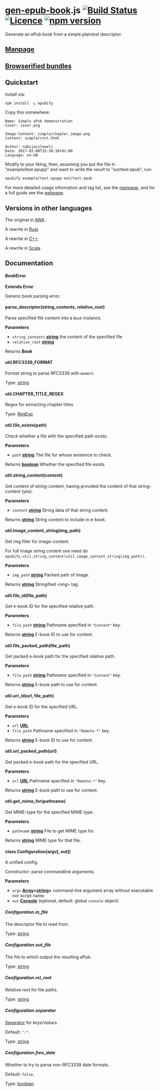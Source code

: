 # [gen-epub-book](https://nabijaczleweli.xyz/content/gen-epub-book).js [![Build Status](https://travis-ci.org/nabijaczleweli/gen-epub-book.js.svg?branch=master)](https://travis-ci.org/nabijaczleweli/gen-epub-book.js) [![Licence](https://img.shields.io/badge/license-MIT-blue.svg?style=flat)](LICENSE) [![npm version](https://badge.fury.io/js/epubify.svg)](https://www.npmjs.com/package/epubify)
Generate an ePub book from a simple plaintext descriptor.

## [Manpage](https://rawcdn.githack.com/nabijaczleweli/gen-epub-book/man/gen-epub-book.js.1.html)
## [Browserified bundles](https://github.com/nabijaczleweli/gen-epub-book.js/tree/bundle)

## Quickstart

Install via:

```sh
npm install -g epubify
```

Copy this somewhere:

```text
Name: Simple ePub demonstration
Cover: cover.png

Image-Content: simple/chapter_image.png
Content: simple/ctnt.html

Author: nabijaczleweli
Date: 2017-02-08T15:30:18+01:00
Language: en-GB
```

Modify to your liking, then, assuming you put the file in "example/test.epupp" and want to write the result to "out/test.epub", run:

```sh
epubify example/test.epupp out/test.epub
```

For more detailed usage information and tag list, see the [manpage](https://rawcdn.githack.com/nabijaczleweli/gen-epub-book/man/gen-epub-book.js.1.html),
and for a full guide see the [webpage](https://nabijaczleweli.xyz/content/gen-epub-book).

## Versions in other languages

The original in [AWK](https://github.com/nabijaczleweli/gen-epub-book).

A rewrite in [Rust](https://github.com/nabijaczleweli/gen-epub-book.rs).

A rewrite in [C++](https://github.com/nabijaczleweli/gen-epub-book.cpp).

A rewrite in [Scala](https://github.com/nabijaczleweli/gen-epub-book.scala).

## Documentation

#### BookError

**Extends Error**

Generic book parsing error.

#### parse_descriptor(string_contents, relative_root)

Parse specified file content into a `Book` instance.

**Parameters**

  - `string_contents` **[string](https://developer.mozilla.org/en-US/docs/Web/JavaScript/Reference/Global_Objects/String)** the content of the specified file
  - `relative_root` **[string](https://developer.mozilla.org/en-US/docs/Web/JavaScript/Reference/Global_Objects/String)**

Returns **Book**

#### util.RFC3339_FORMAT

Format string to parse RFC3339 with `moment`.

Type: [string](https://developer.mozilla.org/en-US/docs/Web/JavaScript/Reference/Global_Objects/String)

#### util.CHAPTER_TITLE_REGEX

Regex for extracting chapter titles.

Type: [RegExp](https://developer.mozilla.org/en-US/docs/Web/JavaScript/Reference/Global_Objects/RegExp)

#### util.file_exists(path)

Check whether a file with the specified path exists.

**Parameters**

  - `path` **[string](https://developer.mozilla.org/en-US/docs/Web/JavaScript/Reference/Global_Objects/String)** The file for whose existence to check.

Returns **[boolean](https://developer.mozilla.org/en-US/docs/Web/JavaScript/Reference/Global_Objects/Boolean)** Whether the specified file exists.

#### util.string_content(content)

Get content of string-content, having provided the content of that string-content (yes).

**Parameters**

  - `content` **[string](https://developer.mozilla.org/en-US/docs/Web/JavaScript/Reference/Global_Objects/String)** String data of that string content.

Returns **[string](https://developer.mozilla.org/en-US/docs/Web/JavaScript/Reference/Global_Objects/String)** String content to include in e-book.

#### util.image_content_string(img_path)

Get img filler for image-content.

For full image string content one need do `epubify.util.string_content(util.image_content_string(img_path))`.

**Parameters**

  - `img_path` **[string](https://developer.mozilla.org/en-US/docs/Web/JavaScript/Reference/Global_Objects/String)** Packed path of image.

Returns **[string](https://developer.mozilla.org/en-US/docs/Web/JavaScript/Reference/Global_Objects/String)** Stringified &lt;img> tag.

#### util.file_id(file_path)

Get e-book ID for the specified relative path.

**Parameters**

  - `file_path` **[string](https://developer.mozilla.org/en-US/docs/Web/JavaScript/Reference/Global_Objects/String)** Pathname specified in `"Content"` key.

Returns **[string](https://developer.mozilla.org/en-US/docs/Web/JavaScript/Reference/Global_Objects/String)** E-book ID to use for content.

#### util.file_packed_path(file_path)

Get packed e-book path for the specified relative path.

**Parameters**

  - `file_path` **[string](https://developer.mozilla.org/en-US/docs/Web/JavaScript/Reference/Global_Objects/String)** Pathname specified in `"Content"` key.

Returns **[string](https://developer.mozilla.org/en-US/docs/Web/JavaScript/Reference/Global_Objects/String)** E-book path to use for content.

#### util.url_id(url, file_path)

Get e-book ID for the specified URL.

**Parameters**

  - `url` **[URL](https://developer.mozilla.org/en-US/docs/Web/API/URL/URL)**
  - `file_path`  Pathname specified in `"Remote-*"` key.

Returns **[string](https://developer.mozilla.org/en-US/docs/Web/JavaScript/Reference/Global_Objects/String)** E-book ID to use for content.

#### util.url_packed_path(url)

Get packed e-book path for the specified URL.

**Parameters**

  - `url` **[URL](https://developer.mozilla.org/en-US/docs/Web/API/URL/URL)** Pathname specified in `"Remote-*"` key.

Returns **[string](https://developer.mozilla.org/en-US/docs/Web/JavaScript/Reference/Global_Objects/String)** E-book path to use for content.

#### util.get_mime_for(pathname)

Get MIME-type for the specified MIME type.

**Parameters**

  - `pathname` **[string](https://developer.mozilla.org/en-US/docs/Web/JavaScript/Reference/Global_Objects/String)** File to get MIME type for.

Returns **[string](https://developer.mozilla.org/en-US/docs/Web/JavaScript/Reference/Global_Objects/String)** MIME type for that file.

#### class Configuration(argv[, out])

A unified config.

Constructor: parse commandline arguments.

**Parameters**

  - `argv` **[Array](https://developer.mozilla.org/en-US/docs/Web/JavaScript/Reference/Global_Objects/Array)&lt;[string](https://developer.mozilla.org/en-US/docs/Web/JavaScript/Reference/Global_Objects/String)>** command-line argument array without executable nor script name.
  - `out` **[Console](https://developer.mozilla.org/en-US/docs/Web/API/Console)** (optional, default: global `console` object)

##### Configuration.in_file

The descriptor file to read from.

Type: [string](https://developer.mozilla.org/en-US/docs/Web/JavaScript/Reference/Global_Objects/String)

##### Configuration.out_file

The file to which output the resulting ePub.

Type: [string](https://developer.mozilla.org/en-US/docs/Web/JavaScript/Reference/Global_Objects/String)

##### Configuration.rel_root

Relative root for file paths.

Type: [string](https://developer.mozilla.org/en-US/docs/Web/JavaScript/Reference/Global_Objects/String)

##### Configuration.separator

[Separator](http://192.168.1.109:8001/content/gen-epub-book/programmer.html#getting-the-gist) for *keys/values*.

Default: `":"`.

Type: [string](https://developer.mozilla.org/en-US/docs/Web/JavaScript/Reference/Global_Objects/String)

##### Configuration.free_date

Whether to try to parse non-RFC3339 date formats.

Default: `false`.

Type: [boolean](https://developer.mozilla.org/en-US/docs/Web/JavaScript/Reference/Global_Objects/Boolean)
